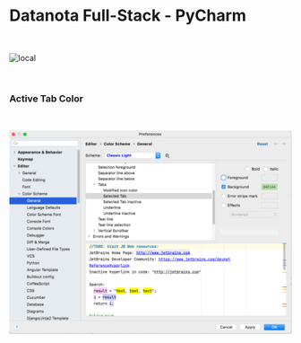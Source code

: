 
# Datanota Full-Stack - PyCharm

<br>

![local]()

<br>

### Active Tab Color

<br>

![local](assets/ide_active_tab_color.png)




